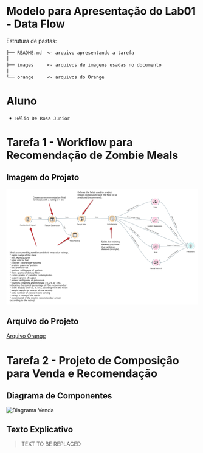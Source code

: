 # Modelo para Apresentação do Lab01 - Data Flow

Estrutura de pastas:

~~~
├── README.md  <- arquivo apresentando a tarefa
│
├── images     <- arquivos de imagens usadas no documento
│
└── orange     <- arquivos do Orange
~~~

# Aluno
* `Hélio De Rosa Junior`

# Tarefa 1 - Workflow para Recomendação de Zombie Meals

## Imagem do Projeto
![Workflow Orange](images/orange-zombie-meals-prediction-heliorosajr.png)

## Arquivo do Projeto
[Arquivo Orange](orange/zombie-meals-heliorosajr.ows)

# Tarefa 2 - Projeto de Composição para Venda e Recomendação

## Diagrama de Componentes

![Diagrama Venda](images/diagrama-componentes-venda.png)

## Texto Explicativo
> TEXT TO BE REPLACED